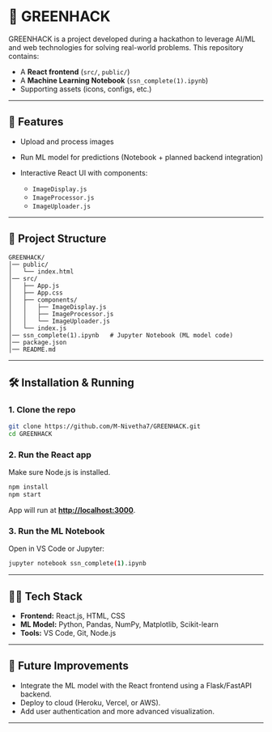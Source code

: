 # 🌱 GREENHACK

GREENHACK is a project developed during a hackathon to leverage AI/ML and web technologies for solving real-world problems.
This repository contains:

* A **React frontend** (`src/`, `public/`)
* A **Machine Learning Notebook** (`ssn_complete(1).ipynb`)
* Supporting assets (icons, configs, etc.)

---

## 🚀 Features

* Upload and process images
* Run ML model for predictions (Notebook + planned backend integration)
* Interactive React UI with components:

  * `ImageDisplay.js`
  * `ImageProcessor.js`
  * `ImageUploader.js`

---

## 📂 Project Structure

```
GREENHACK/
│── public/
│   └── index.html
│── src/
│   ├── App.js
│   ├── App.css
│   ├── components/
│   │   ├── ImageDisplay.js
│   │   ├── ImageProcessor.js
│   │   └── ImageUploader.js
│   └── index.js
│── ssn_complete(1).ipynb   # Jupyter Notebook (ML model code)
│── package.json
│── README.md
```

---

## 🛠️ Installation & Running

### 1. Clone the repo

```bash
git clone https://github.com/M-Nivetha7/GREENHACK.git
cd GREENHACK
```

### 2. Run the React app

Make sure Node.js is installed.

```bash
npm install
npm start
```

App will run at **[http://localhost:3000](http://localhost:3000)**.

### 3. Run the ML Notebook

Open in VS Code or Jupyter:

```bash
jupyter notebook ssn_complete(1).ipynb
```

---

## 👩‍💻 Tech Stack

* **Frontend:** React.js, HTML, CSS
* **ML Model:** Python, Pandas, NumPy, Matplotlib, Scikit-learn
* **Tools:** VS Code, Git, Node.js

---

## 📌 Future Improvements

* Integrate the ML model with the React frontend using a Flask/FastAPI backend.
* Deploy to cloud (Heroku, Vercel, or AWS).
* Add user authentication and more advanced visualization.

---




